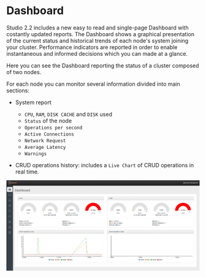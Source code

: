 # Dashboard

Studio 2.2 includes a new easy to read and single-page Dashboard with costantly updated reports.
The Dashboard shows a graphical presentation of the current status and historical trends of each node's system joining your cluster. Performance indicators are reported in order to enable instantaneous and informed decisions which you can made at a glance.

Here you can see the Dashboard reporting the status of a cluster composed of two nodes.

For each node you can monitor several information divided into main sections:
- System report
  - `CPU`, `RAM`, `DISK CACHE` and `DISK` used
  - `Status` of the node
  - `Operations per second`
  - `Active Connections`
  - `Network Request`
  - `Average Latency`
  - `Warnings`

- CRUD operations history: includes a `Live Chart` of CRUD operations in real time.


![](images/studio-dashboard.png)

